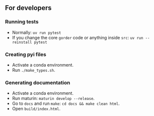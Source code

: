 ## For developers

### Running tests

- Normally: `uv run pytest`
- If you change the core `gorder` code or anything inside `src`: `uv run --reinstall pytest`

### Creating pyi files
- Activate a conda environment.
- Run `./make_types.sh`.

### Generating documentation

- Activate a conda environment.
- Run maturin: `maturin develop --release`.
- Go to `docs` and run `make`: `cd docs && make clean html`.
- Open `build/index.html`.